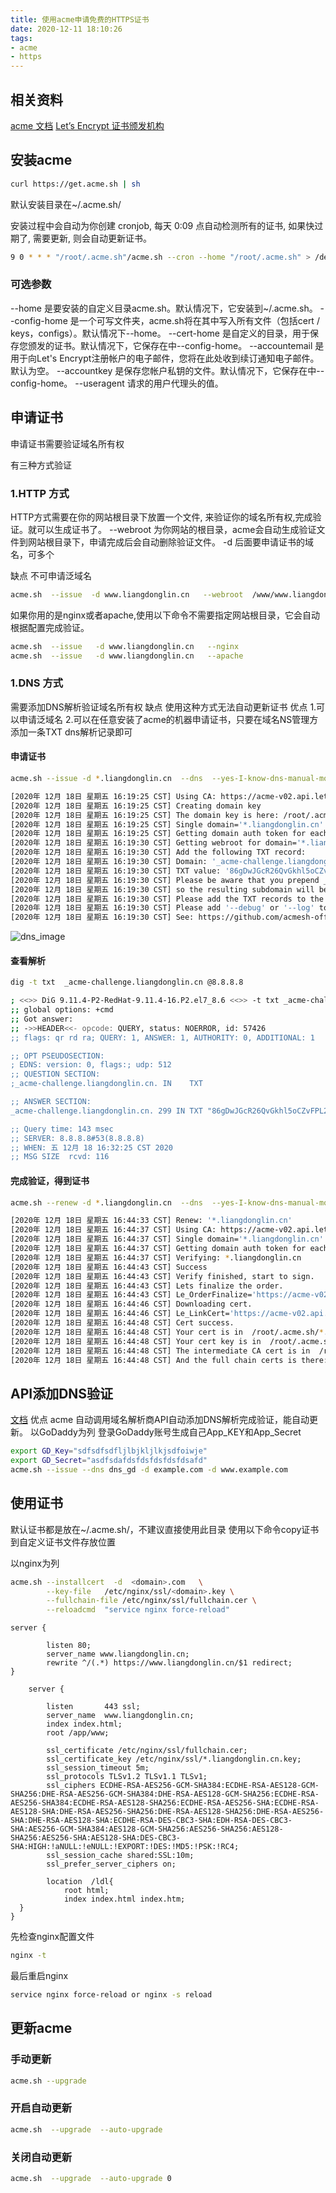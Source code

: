 ```yaml
---
title: 使用acme申请免费的HTTPS证书
date: 2020-12-11 18:10:26
tags:
- acme
- https
---
```


## 相关资料
[acme 文档](https://github.com/acmesh-official/acme.sh/wiki/)
[Let’s Encrypt 证书颁发机构](https://letsencrypt.org/)
## 安装acme

``` bash
curl https://get.acme.sh | sh
``` 

默认安装目录在~/.acme.sh/

安装过程中会自动为你创建 cronjob, 每天 0:09 点自动检测所有的证书, 如果快过期了, 需要更新, 则会自动更新证书。

``` bash
9 0 * * * "/root/.acme.sh"/acme.sh --cron --home "/root/.acme.sh" > /dev/null
``` 
### 可选参数

--home 是要安装的自定义目录acme.sh。默认情况下，它安装到~/.acme.sh。
--config-home 是一个可写文件夹，acme.sh将在其中写入所有文件（包括cert / keys，configs）。默认情况下--home。
--cert-home 是自定义的目录，用于保存您颁发的证书。默认情况下，它保存在中--config-home。
--accountemail 是用于向Let's Encrypt注册帐户的电子邮件，您将在此处收到续订通知电子邮件。默认为空。
--accountkey 是保存您帐户私钥的文件。默认情况下，它保存在中--config-home。
--useragent 请求的用户代理头的值。

## 申请证书

申请证书需要验证域名所有权

有三种方式验证

### 1.HTTP 方式
HTTP方式需要在你的网站根目录下放置一个文件, 来验证你的域名所有权,完成验证。就可以生成证书了。
--webroot 为你网站的根目录，acme会自动生成验证文件到网站根目录下，申请完成后会自动删除验证文件。
-d 后面要申请证书的域名，可多个

缺点 不可申请泛域名
``` bash
acme.sh  --issue  -d www.liangdonglin.cn   --webroot  /www/www.liangdonglin.cn
``` 
如果你用的是nginx或者apache,使用以下命令不需要指定网站根目录，它会自动根据配置完成验证。

``` bash
acme.sh  --issue   -d www.liangdonglin.cn   --nginx
acme.sh  --issue   -d www.liangdonglin.cn   --apache
``` 
### 1.DNS 方式
需要添加DNS解析验证域名所有权
缺点 使用这种方式无法自动更新证书
优点 
1.可以申请泛域名
2.可以在任意安装了acme的机器申请证书，只要在域名NS管理方添加一条TXT dns解析记录即可

#### 申请证书
``` bash
acme.sh --issue -d *.liangdonglin.cn  --dns  --yes-I-know-dns-manual-mode-enough-go-ahead-please

[2020年 12月 18日 星期五 16:19:25 CST] Using CA: https://acme-v02.api.letsencrypt.org/directory
[2020年 12月 18日 星期五 16:19:25 CST] Creating domain key
[2020年 12月 18日 星期五 16:19:25 CST] The domain key is here: /root/.acme.sh/*.liangdonglin.cn/*.liangdonglin.cn.key
[2020年 12月 18日 星期五 16:19:25 CST] Single domain='*.liangdonglin.cn'
[2020年 12月 18日 星期五 16:19:25 CST] Getting domain auth token for each domain
[2020年 12月 18日 星期五 16:19:30 CST] Getting webroot for domain='*.liangdonglin.cn'
[2020年 12月 18日 星期五 16:19:30 CST] Add the following TXT record:
[2020年 12月 18日 星期五 16:19:30 CST] Domain: '_acme-challenge.liangdonglin.cn'
[2020年 12月 18日 星期五 16:19:30 CST] TXT value: '86gDwJGcR26QvGkhl5oCZvFPL2Iv3FHEjLiZBCEBbyE'
[2020年 12月 18日 星期五 16:19:30 CST] Please be aware that you prepend _acme-challenge. before your domain
[2020年 12月 18日 星期五 16:19:30 CST] so the resulting subdomain will be: _acme-challenge.liangdonglin.cn
[2020年 12月 18日 星期五 16:19:30 CST] Please add the TXT records to the domains, and re-run with --renew.
[2020年 12月 18日 星期五 16:19:30 CST] Please add '--debug' or '--log' to check more details.
[2020年 12月 18日 星期五 16:19:30 CST] See: https://github.com/acmesh-official/acme.sh/wiki/How-to-debug-acme.sh
``` 
![dns_image](https://cdn.jsdelivr.net/gh/liangdongin/blog@latest/2020/12/11/acme/dns.jpg)

#### 查看解析

``` bash
dig -t txt  _acme-challenge.liangdonglin.cn @8.8.8.8

; <<>> DiG 9.11.4-P2-RedHat-9.11.4-16.P2.el7_8.6 <<>> -t txt _acme-challenge.liangdonglin.cn @8.8.8.8
;; global options: +cmd
;; Got answer:
;; ->>HEADER<<- opcode: QUERY, status: NOERROR, id: 57426
;; flags: qr rd ra; QUERY: 1, ANSWER: 1, AUTHORITY: 0, ADDITIONAL: 1

;; OPT PSEUDOSECTION:
; EDNS: version: 0, flags:; udp: 512
;; QUESTION SECTION:
;_acme-challenge.liangdonglin.cn. IN	TXT

;; ANSWER SECTION:
_acme-challenge.liangdonglin.cn. 299 IN	TXT	"86gDwJGcR26QvGkhl5oCZvFPL2Iv3FHEjLiZBCEBbyE"

;; Query time: 143 msec
;; SERVER: 8.8.8.8#53(8.8.8.8)
;; WHEN: 五 12月 18 16:32:25 CST 2020
;; MSG SIZE  rcvd: 116
``` 
#### 完成验证，得到证书

``` bash
acme.sh --renew -d *.liangdonglin.cn  --dns  --yes-I-know-dns-manual-mode-enough-go-ahead-please

[2020年 12月 18日 星期五 16:44:33 CST] Renew: '*.liangdonglin.cn'
[2020年 12月 18日 星期五 16:44:37 CST] Using CA: https://acme-v02.api.letsencrypt.org/directory
[2020年 12月 18日 星期五 16:44:37 CST] Single domain='*.liangdonglin.cn'
[2020年 12月 18日 星期五 16:44:37 CST] Getting domain auth token for each domain
[2020年 12月 18日 星期五 16:44:37 CST] Verifying: *.liangdonglin.cn
[2020年 12月 18日 星期五 16:44:43 CST] Success
[2020年 12月 18日 星期五 16:44:43 CST] Verify finished, start to sign.
[2020年 12月 18日 星期五 16:44:43 CST] Lets finalize the order.
[2020年 12月 18日 星期五 16:44:43 CST] Le_OrderFinalize='https://acme-v02.api.letsencrypt.org/acme/finalize/53165097/6806687071'
[2020年 12月 18日 星期五 16:44:46 CST] Downloading cert.
[2020年 12月 18日 星期五 16:44:46 CST] Le_LinkCert='https://acme-v02.api.letsencrypt.org/acme/cert/04470ac32d4f7cab1dd89c1721e29ad85813'
[2020年 12月 18日 星期五 16:44:48 CST] Cert success.
[2020年 12月 18日 星期五 16:44:48 CST] Your cert is in  /root/.acme.sh/*.liangdonglin.cn/*.liangdonglin.cn.cer 
[2020年 12月 18日 星期五 16:44:48 CST] Your cert key is in  /root/.acme.sh/*.liangdonglin.cn/*.liangdonglin.cn.key 
[2020年 12月 18日 星期五 16:44:48 CST] The intermediate CA cert is in  /root/.acme.sh/*.liangdonglin.cn/ca.cer 
[2020年 12月 18日 星期五 16:44:48 CST] And the full chain certs is there:  /root/.acme.sh/*.liangdonglin.cn/fullchain.cer 
``` 
## API添加DNS验证
[文档](https://github.com/acmesh-official/acme.sh/wiki/dnsapi)
优点 acme 自动调用域名解析商API自动添加DNS解析完成验证，能自动更新。
以GoDaddy为列
登录GoDaddy账号生成自己App_KEY和App_Secret
``` bash
export GD_Key="sdfsdfsdfljlbjkljlkjsdfoiwje"
export GD_Secret="asdfsdafdsfdsfdsfdsfdsafd"
acme.sh --issue --dns dns_gd -d example.com -d www.example.com
```
## 使用证书
默认证书都是放在~/.acme.sh/，不建议直接使用此目录
使用以下命令copy证书到自定义证书文件存放位置

以nginx为列
``` bash
acme.sh --installcert  -d  <domain>.com   \
        --key-file   /etc/nginx/ssl/<domain>.key \
        --fullchain-file /etc/nginx/ssl/fullchain.cer \
        --reloadcmd  "service nginx force-reload"
```
``` nginx
server {
 
        listen 80;
        server_name www.liangdonglin.cn;
        rewrite ^/(.*) https://www.liangdonglin.cn/$1 redirect; 
}

    server {

        listen       443 ssl;
        server_name  www.liangdonglin.cn;
        index index.html;
        root /app/www;
        
        ssl_certificate /etc/nginx/ssl/fullchain.cer;
        ssl_certificate_key /etc/nginx/ssl/*.liangdonglin.cn.key;
        ssl_session_timeout 5m;
        ssl_protocols TLSv1.2 TLSv1.1 TLSv1;
        ssl_ciphers ECDHE-RSA-AES256-GCM-SHA384:ECDHE-RSA-AES128-GCM-SHA256:DHE-RSA-AES256-GCM-SHA384:DHE-RSA-AES128-GCM-SHA256:ECDHE-RSA-AES256-SHA384:ECDHE-RSA-AES128-SHA256:ECDHE-RSA-AES256-SHA:ECDHE-RSA-AES128-SHA:DHE-RSA-AES256-SHA256:DHE-RSA-AES128-SHA256:DHE-RSA-AES256-SHA:DHE-RSA-AES128-SHA:ECDHE-RSA-DES-CBC3-SHA:EDH-RSA-DES-CBC3-SHA:AES256-GCM-SHA384:AES128-GCM-SHA256:AES256-SHA256:AES128-SHA256:AES256-SHA:AES128-SHA:DES-CBC3-SHA:HIGH:!aNULL:!eNULL:!EXPORT:!DES:!MD5:!PSK:!RC4;
        ssl_session_cache shared:SSL:10m;
        ssl_prefer_server_ciphers on;
        
        location  /ldl{
            root html;
            index index.html index.htm;
  }
}
```
先检查nginx配置文件

``` bash
nginx -t
```
最后重启nginx

``` bash
service nginx force-reload or nginx -s reload
```

##  更新acme
### 手动更新

``` bash
acme.sh --upgrade
```
### 开启自动更新

``` bash
acme.sh  --upgrade  --auto-upgrade
```
### 关闭自动更新

``` bash
acme.sh  --upgrade  --auto-upgrade 0
```